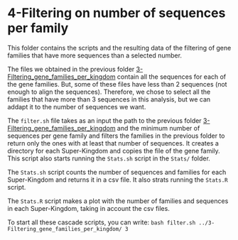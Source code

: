 # 4-Filtering on number of sequences per family

This folder contains the scripts and the resulting data of the filtering of gene families that have more sequences than a selected number.

The files we obtained in the previous folder [3-Filtering_gene_families_per_kingdom](https://github.com/BasilePajot/Database_3D_proteins/tree/main/3-Filtering_gene_families_per_kingdom) contain all the sequences for each of the gene families.
But, some of these files have less than 2 sequences (not enough to align the sequences). Therefore, we chose to select all the families that have more than 3 sequences in this analysis, but we can addapt it to the number of sequences we want.

The `filter.sh` file takes as an input the path to the previous folder [3-Filtering_gene_families_per_kingdom](https://github.com/BasilePajot/Database_3D_proteins/tree/main/3-Filtering_gene_families_per_kingdom) and the minimum number of sequences per gene family and filters the families in the previous folder to return only the ones with at least that number of sequences.
It creates a directory for each Super-Kingdom and copies the file of the gene family. This script also starts running the `Stats.sh` script in the `Stats/` folder.

The `Stats.sh` script counts the number of sequences and families for each Super-Kingdom and returns it in a csv file. It also strats running the `Stats.R` script.

The `Stats.R` script makes a plot with the number of families and sequences in each Super-Kingdom, taking in account the csv files.

To start all these cascade scripts, you can write: `bash filter.sh ../3-Filtering_gene_families_per_kingdom/ 3`
